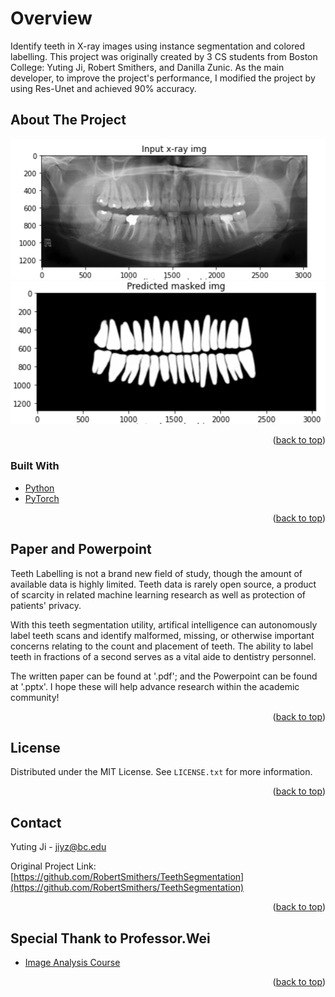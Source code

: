 # Overview
Identify teeth in X-ray images using instance segmentation and colored labelling.
This project was originally created by 3 CS students from Boston College: Yuting Ji, Robert Smithers, and Danilla Zunic.
As the main developer, to improve the project's performance, I modified the project by using Res-Unet and achieved 90% accuracy.

<div id="top"></div>


<!-- ABOUT THE PROJECT -->
## About The Project

[![Teeth Art][teeth-art1]](https://github.com/jytjyt05/Xray-Teeth-Segmentation)
[![Teeth Art][teeth-art2]](https://github.com/jytjyt05/Xray-Teeth-Segmentation)

<p align="right">(<a href="#top">back to top</a>)</p>



### Built With

* [Python](https://www.python.org/)
* [PyTorch](https://pytorch.org/)

<p align="right">(<a href="#top">back to top</a>)</p>


<!-- ### Prerequisites

This is an example of how to list things you need to use the software and how to install them. It is recommended to install these within a virtual environment within the repository.

* PyTorch
  ```sh
  pip install torch
  ```


<!-- USAGE -->
## Paper and Powerpoint

Teeth Labelling is not a brand new field of study, though the amount of available data is highly limited. Teeth data is rarely open source, a product of scarcity in related machine learning research as well as protection of patients' privacy.

With this teeth segmentation utility, artifical intelligence can autonomously label teeth scans and identify malformed, missing, or otherwise important concerns relating to the count and placement of teeth. The ability to label teeth in fractions of a second serves as a vital aide to dentistry personnel.

The written paper can be found at '.pdf'; and the Powerpoint can be found at '.pptx'. I hope these will help advance research within the academic community!

<p align="right">(<a href="#top">back to top</a>)</p>


<!-- LICENSE -->
## License
Distributed under the MIT License. See `LICENSE.txt` for more information.
<p align="right">(<a href="#top">back to top</a>)</p>



<!-- CONTACT -->
## Contact
Yuting Ji - jiyz@bc.edu

Original Project Link: [https://github.com/RobertSmithers/TeethSegmentation](https://github.com/RobertSmithers/TeethSegmentation)
<p align="right">(<a href="#top">back to top</a>)</p>


<!-- ACKNOWLEDGMENTS -->
## Special Thank to Professor.Wei
* [Image Analysis Course](https://bc-cv.github.io/csci3397/s22/)
<p align="right">(<a href="#top">back to top</a>)</p>


<!-- [teeth-art]: images/logo.png -->
[teeth-art1]: images/input.png
[teeth-art2]: images/predicted.png
